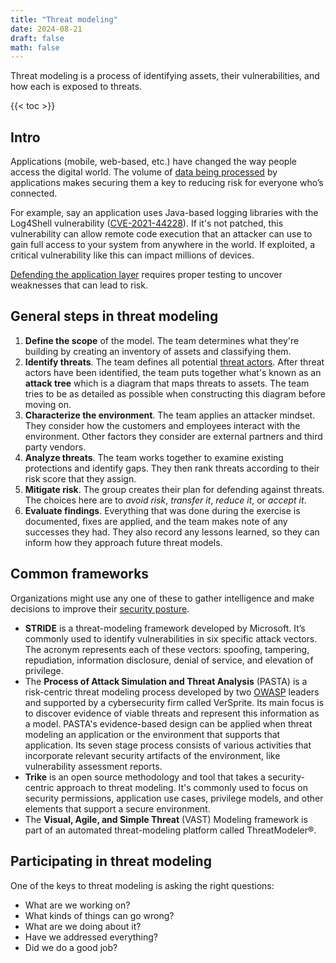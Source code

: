 ```yaml
---
title: "Threat modeling"
date: 2024-08-21
draft: false
math: false
---
```


Threat modeling is a process of identifying assets,
their vulnerabilities, and how each is exposed to threats.

{{< toc >}}

## Intro

Applications (mobile, web-based, etc.) have changed the way people
access the digital world. The volume of
[data being processed](/data-management)
by applications makes securing them a key
to reducing risk for everyone who’s connected.

For example, say an application uses Java-based logging libraries with
the Log4Shell vulnerability
([CVE-2021-44228](https://nvd.nist.gov/vuln/detail/CVE-2021-44228)). If
it's not patched, this vulnerability can allow remote code execution
that an attacker can use to gain full access to your system from
anywhere in the world. If exploited, a critical vulnerability like this
can impact millions of devices.

[Defending the application layer](/defense-in-depth) requires proper
testing to uncover weaknesses that can lead to risk.

## General steps in threat modeling

1. **Define the scope** of the model. The team determines what they're
   building by creating an inventory of assets and classifying them.
2. **Identify threats**. The team defines all potential [threat actors](/threat-actor). After threat actors have been identified, the
   team puts together what's known as an **attack tree** which is a
   diagram that maps threats to assets. The team tries to be as detailed
   as possible when constructing this diagram before moving on.
3. **Characterize the environment**. The team applies an attacker
   mindset. They consider how the customers and employees interact with
   the environment. Other factors they consider are external partners
   and third party vendors.
4. **Analyze threats**. The team works together to examine existing
   protections and identify gaps. They then rank threats according to
   their risk score that they assign.
5. **Mitigate risk**. The group creates their plan for defending against
   threats. The choices here are to *avoid risk*, *transfer it*, *reduce
   it*, or *accept it*.
6. **Evaluate findings**. Everything that was done during the exercise
   is documented, fixes are applied, and the team makes note of any
   successes they had. They also record any lessons learned, so they can
   inform how they approach future threat models.

## Common frameworks

Organizations might use any one of these to gather intelligence and make decisions to improve their [security posture](/security).

- **STRIDE** is a threat-modeling framework developed by Microsoft. It’s
  commonly used to identify vulnerabilities in six specific attack
  vectors. The acronym represents each of these vectors: spoofing,
  tampering, repudiation, information disclosure, denial of service, and
  elevation of privilege.
- The **Process of Attack Simulation and Threat Analysis** (PASTA) is a
  risk-centric threat modeling process developed by two [OWASP](/owasp)
  leaders and supported by a cybersecurity firm called VerSprite. Its
  main focus is to discover evidence of viable threats and represent
  this information as a model. PASTA's evidence-based design can be
  applied when threat modeling an application or the environment that
  supports that application. Its seven stage process consists of various
  activities that incorporate relevant security artifacts of the
  environment, like vulnerability assessment reports.
- **Trike** is an open source methodology and tool that takes a
  security-centric approach to threat modeling. It's commonly used to
  focus on security permissions, application use cases, privilege
  models, and other elements that support a secure environment.
- The **Visual, Agile, and Simple Threat** (VAST) Modeling framework is
  part of an automated threat-modeling platform called ThreatModeler®.

## Participating in threat modeling

One of the keys to threat modeling is asking the right questions:

- What are we working on?
- What kinds of things can go wrong?
- What are we doing about it?
- Have we addressed everything?
- Did we do a good job?
